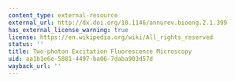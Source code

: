 ```yaml
---
content_type: external-resource
external_url: http://dx.doi.org/10.1146/annurev.bioeng.2.1.399
has_external_license_warning: true
license: https://en.wikipedia.org/wiki/All_rights_reserved
status: ''
title: Two-photon Excitation Fluorescence Microscopy
uid: aa1b1e6e-5881-4497-ba06-7daba903d57d
wayback_url: ''
---
```

